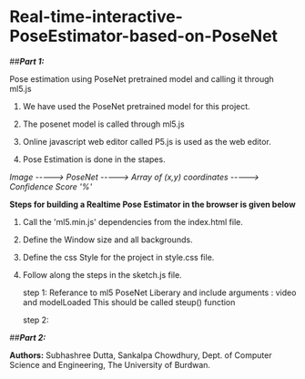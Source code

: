 # Real-time-interactive-PoseEstimator-based-on-PoseNet

##***Part 1:*** 


Pose estimation using PoseNet pretrained model and calling it through ml5.js


1. We have used the PoseNet pretrained model for this project.

2. The posenet model is called through ml5.js

3. Online javascript web editor called P5.js is used as the web editor.

4. Pose Estimation is done in the stapes.




*Image -----> PoseNet -----> Array of (x,y) coordinates -----> Confidence Score '%'*



**Steps for building a Realtime Pose Estimator in the browser is given below**

1. Call the 'ml5.min.js' dependencies from the index.html file.
2. Define the Window size and all backgrounds.
3. Define the css Style for the project in style.css file.
4. Follow along the steps in the sketch.js file.

    step 1: 
    Referance to ml5 PoseNet Liberary and include arguments : video and modelLoaded 
    This should be called steup() function
    
    step 2: 
    
##***Part 2:***
    
**Authors:** Subhashree Dutta, Sankalpa Chowdhury, Dept. of Computer Science and Engineering, The University of Burdwan. 
